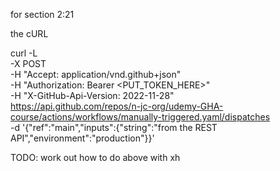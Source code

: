 for section 2:21

the cURL 

curl -L \
  -X POST \
  -H "Accept: application/vnd.github+json" \
  -H "Authorization: Bearer <PUT_TOKEN_HERE>" \
  -H "X-GitHub-Api-Version: 2022-11-28" \
  https://api.github.com/repos/n-jc-org/udemy-GHA-course/actions/workflows/manually-triggered.yaml/dispatches \
  -d '{"ref":"main","inputs":{"string":"from the REST API","environment":"production"}}'


  TODO: work out how to do above with xh